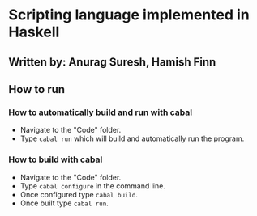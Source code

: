 # Scripting language implemented in Haskell
## Written by: Anurag Suresh, Hamish Finn

## How to run

### How to automatically build and run with cabal
- Navigate to the "Code" folder.
- Type `cabal run` which will build and automatically run the program.

### How to build with cabal
- Navigate to the "Code" folder.
- Type `cabal configure` in the command line.
- Once configured type `cabal build`.
- Once built type `cabal run`.
